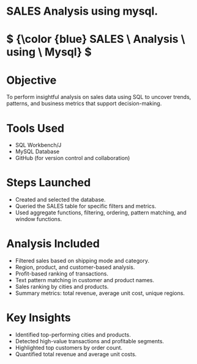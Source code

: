 # SALES Analysis using mysql.
# $ {\color {blue} SALES \ Analysis \ using \ Mysql} $

# Objective
To perform insightful analysis on sales data using SQL to uncover trends, patterns, and business metrics that support decision-making.

# Tools Used
- SQL Workbench/J
- MySQL Database
- GitHub (for version control and collaboration)

# Steps Launched
- Created and selected the database.
- Queried the SALES table for specific filters and metrics.
- Used aggregate functions, filtering, ordering, pattern matching, and window functions.

# Analysis Included
- Filtered sales based on shipping mode and category.
- Region, product, and customer-based analysis.
- Profit-based ranking of transactions.
- Text pattern matching in customer and product names.
- Sales ranking by cities and products.
- Summary metrics: total revenue, average unit cost, unique regions.

# Key Insights
- Identified top-performing cities and products.
- Detected high-value transactions and profitable segments.
- Highlighted top customers by order count.
- Quantified total revenue and average unit costs.
